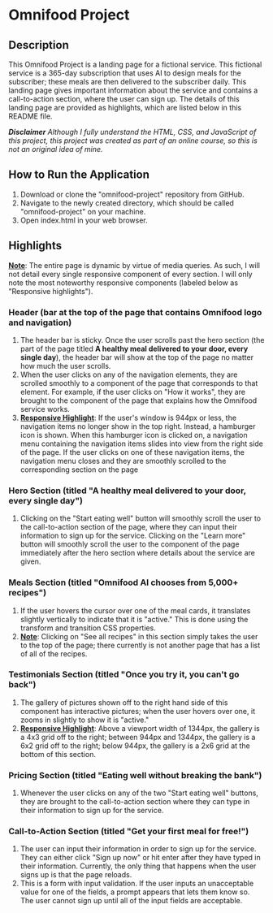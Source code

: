 # Omnifood Project

## Description

This Omnifood Project is a landing page for a fictional service. This fictional service is a 365-day subscription that uses AI to design meals for the subscriber; these meals are then delivered to the subscriber daily. This landing page gives important information about the service and contains a call-to-action section, where the user can sign up. The details of this landing page are provided as highlights, which are listed below in this README file.

_**Disclaimer** Although I fully understand the HTML, CSS, and JavaScript of this project, this project was created as part of an online course, so this is not an original idea of mine._

## How to Run the Application

1. Download or clone the "omnifood-project" repository from GitHub.
2. Navigate to the newly created directory, which should be called "omnifood-project" on your machine.
3. Open index.html in your web browser.

## Highlights

<ins>**Note**</ins>: The entire page is dynamic by virtue of media queries. As such, I will not detail every single responsive component of every section. I will only note the most noteworthy responsive components (labeled below as "Responsive highlights").

### Header (bar at the top of the page that contains Omnifood logo and navigation)

1. The header bar is sticky. Once the user scrolls past the hero section (the part of the page titled **A healthy meal delivered to your door, every single day**), the header bar will show at the top of the page no matter how much the user scrolls.
2. When the user clicks on any of the navigation elements, they are scrolled smoothly to a component of the page that corresponds to that element. For example, if the user clicks on "How it works", they are brought to the component of the page that explains how the Omnifood service works.
3. <ins>**Responsive Highlight**</ins>: If the user's window is 944px or less, the navigation items no longer show in the top right. Instead, a hamburger icon is shown. When this hamburger icon is clicked on, a navigation menu containing the navigation items slides into view from the right side of the page. If the user clicks on one of these navigation items, the navigation menu closes and they are smoothly scrolled to the corresponding section on the page

### Hero Section (titled "A healthy meal delivered to your door, every single day")

1. Clicking on the "Start eating well" button will smoothly scroll the user to the call-to-action section of the page, where they can input their information to sign up for the service. Clicking on the "Learn more" button will smoothly scroll the user to the component of the page immediately after the hero section where details about the service are given.

### Meals Section (titled "Omnifood AI chooses from 5,000+ recipes")

1. If the user hovers the cursor over one of the meal cards, it translates slightly vertically to indicate that it is "active." This is done using the transform and transition CSS properties.
2. <ins>**Note**</ins>: Clicking on "See all recipes" in this section simply takes the user to the top of the page; there currently is not another page that has a list of all of the recipes.

### Testimonials Section (titled "Once you try it, you can't go back")

1. The gallery of pictures shown off to the right hand side of this component has interactive pictures; when the user hovers over one, it zooms in slightly to show it is "active."
2. <ins>**Responsive Highlight**</ins>: Above a viewport width of 1344px, the gallery is a 4x3 grid off to the right; between 944px and 1344px, the gallery is a 6x2 grid off to the right; below 944px, the gallery is a 2x6 grid at the bottom of this section.

### Pricing Section (titled "Eating well without breaking the bank")

1. Whenever the user clicks on any of the two "Start eating well" buttons, they are brought to the call-to-action section where they can type in their information to sign up for the service.

### Call-to-Action Section (titled "Get your first meal for free!")

1. The user can input their information in order to sign up for the service. They can either click "Sign up now" or hit enter after they have typed in their information. Currently, the only thing that happens when the user signs up is that the page reloads.
2. This is a form with input validation. If the user inputs an unacceptable value for one of the fields, a prompt appears that lets them know so. The user cannot sign up until all of the input fields are acceptable.
